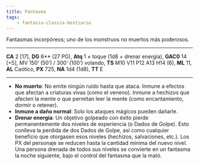 ```yaml
---
title: Fantasma
tags:
    - fantasia-clasica-bestiario
---
```

Fantasmas incorpóreos; uno de los monstruos no muertos más poderosos.
___
**CA** 2 [17], **DG** 6\*\* (27 PG), **Atq** 1 × toque (1d8 + drenar energía), **GAC0** 14 [+5], MV 150’ (50’) / 300’ (100’) volando, **TS** M10 V11 P12 A13 H14 (6), **ML** 11, **AL** Caótico, **PX** 725, **NA** 1d4 (1d8), **TT** E
___
- **No muerto**: No emite ningún ruido hasta que ataca. Inmune a efectos que afectan a criaturas vivas (como el veneno). Inmune a hechizos que afecten la mente o que permitan leer la mente (como encantamiento, dormir o retener).
- **Inmune a daño normal**: Solo los ataques mágicos pueden dañarle.
- **Drenar energía**: Un objetivo golpeado con éxito pierde permanentemente dos niveles de experiencia (o Dados de Golpe). Esto conlleva la perdida de dos Dados de Golpe, así como cualquier beneficio que otorgasen esos niveles (hechizos, salvaciones, etc.). Los PX del personaje se reducen hasta la cantidad mínima del nuevo nivel. Una persona drenada de todos sus niveles se convierte en un fantasma la noche siguiente, bajo el control del fantasma que la mató.
